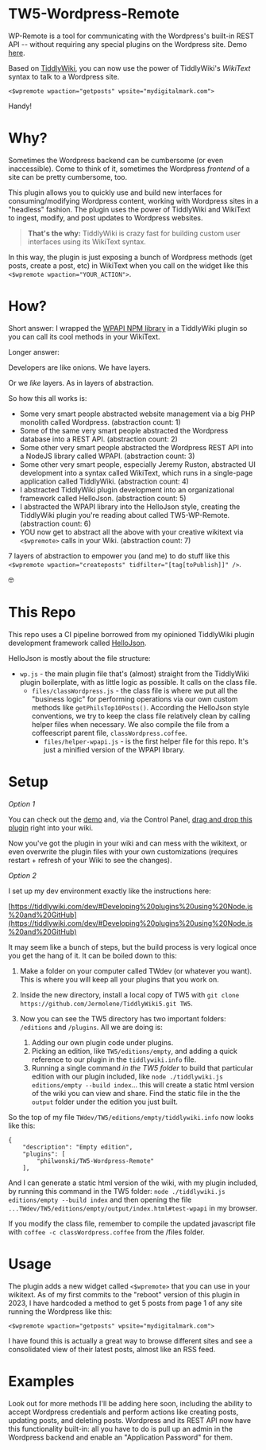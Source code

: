 # TW5-Wordpress-Remote

WP-Remote is a tool for communicating with the Wordpress's built-in REST API -- without requiring any special plugins on the Wordpress site. Demo [here](https://philwonski.github.io/TW5-Wordpress-Remote/#test-wpapi).

Based on [TiddlyWiki](https://tiddlywiki.com), you can now use the power of TiddlyWiki's *WikiText* syntax to talk to a Wordpress site. 

```
<$wpremote wpaction="getposts" wpsite="mydigitalmark.com">
```

Handy! 

# Why?

Sometimes the Wordpress backend can be cumbersome (or even inaccessible). Come to think of it, sometimes the Wordpress *frontend* of a site can be pretty cumbersome, too. 

This plugin allows you to quickly use and build new interfaces for consuming/modifying Wordpress content, working with Wordpress sites in a "headless" fashion. The plugin uses the power of TiddlyWiki and WikiText to ingest, modify, and post updates to Wordpress websites. 

> **That's the why:** TiddlyWiki is crazy fast for building custom user interfaces using its WikiText syntax.

In this way, the plugin is just exposing a bunch of Wordpress methods (get posts, create a post, etc) in WikiText when you call on the widget like this `<$wpremote wpaction="YOUR_ACTION">`. 

# How?

Short answer: I wrapped the [WPAPI NPM library](https://www.npmjs.com/package/wpapi) in a TiddlyWiki plugin so you can call its cool methods in your WikiText. 

Longer answer:

Developers are like onions. We have layers.

Or we *like* layers. As in layers of abstraction.

So how this all works is:

- Some very smart people abstracted website management via a big PHP monolith called Wordpress. (abstraction count: 1)
- Some of the same very smart people abstracted the Wordpress database into a REST API. (abstraction count: 2)
- Some other very smart people abstracted the Wordpress REST API into a NodeJS library called WPAPI. (abstraction count: 3)
- Some other very smart people, especially Jeremy Ruston, abstracted UI development into a syntax called WikiText, which runs in a single-page application called TiddlyWiki. (abstraction count: 4)
- I abstracted TiddlyWiki plugin development into an organizational framework called HelloJson. (abstraction count: 5)
- I abstracted the WPAPI library into the HelloJson style, creating the TiddlyWiki plugin you're reading about called TW5-WP-Remote. (abstraction count: 6)
- YOU now get to abstract all the above with your creative wikitext via `<$wpremote>` calls in your Wiki. (abstraction count: 7)

7 layers of abstraction to empower you (and me) to do stuff like this `<$wpremote wpaction="createposts" tidfilter="[tag[toPublish]]" />`.

🤓

# This Repo

This repo uses a CI pipeline borrowed from my opinioned TiddlyWiki plugin development framework called [HelloJson](https://github.com/philwonski/twplugins-hello-json).

HelloJson is mostly about the file structure:

- `wp.js` - the main plugin file that's (almost) straight from the TiddlyWiki plugin boilerplate, with as little logic as possible. It calls on the class file.
  - `files/classWordpress.js` - the class file is where we put all the "business logic" for performing operations via our own custom methods like `getPhilsTop10Posts()`. According the HelloJson style conventions, we try to keep the class file relatively clean by calling helper files when necessary. We also compile the file from a coffeescript parent file, `classWordpress.coffee`.
    - `files/helper-wpapi.js` - is the first helper file for this repo. It's just a minified version of the WPAPI library.

# Setup

*Option 1*

You can check out the [demo](https://philwonski.github.io/TW5-Wordpress-Remote/#test-wpapi) and, via the Control Panel, [drag and drop this plugin](https://tiddlywiki.com/#Manually%20installing%20a%20plugin) right into your wiki. 

Now you've got the plugin in your wiki and can mess with the wikitext, or even overwrite the plugin files with your own customizations (requires restart + refresh of your Wiki to see the changes).

*Option 2*

I set up my dev environment exactly like the instructions here: 

[https://tiddlywiki.com/dev/#Developing%20plugins%20using%20Node.js%20and%20GitHub](https://tiddlywiki.com/dev/#Developing%20plugins%20using%20Node.js%20and%20GitHub)

It may seem like a bunch of steps, but the build process is very logical once you get the hang of it. It can be boiled down to this:

1. Make a folder on your computer called TWdev (or whatever you want). This is where you will keep all your plugins that you work on.

2. Inside the new directory, install a local copy of TW5 with `git clone https://github.com/Jermolene/TiddlyWiki5.git TW5`.

3. Now you can see the TW5 directory has two important folders: `/editions` and `/plugins`. All we are doing is:
    1. Adding our own plugin code under plugins.
    2. Picking an edition, like `TW5/editions/empty`, and adding a quick reference to our plugin in the `tiddlywiki.info` file.
    3. Running a single command *in the TW5 folder* to build that particular edition with our plugin included, like `node ./tiddlywiki.js editions/empty --build index`... this will create a static html version of the wiki you can view and share. Find the static file in the the `output` folder under the edition you just built.

So the top of my file `TWdev/TW5/editions/empty/tiddlywiki.info` now looks like this:

```
{
	"description": "Empty edition",
	"plugins": [
		"philwonski/TW5-Wordpress-Remote"
	],

```

And I can generate a static html version of the wiki, with my plugin included, by running this command in the TW5 folder: `node ./tiddlywiki.js editions/empty --build index` and then opening the file `...TWdev/TW5/editions/empty/output/index.html#test-wpapi` in my browser.

If you modify the class file, remember to compile the updated javascript file with `coffee -c classWordpress.coffee` from the /files folder.

# Usage

The plugin adds a new widget called `<$wpremote>` that you can use in your wikitext. As of my first commits to the "reboot" version of this plugin in 2023, I have hardcoded a method to get 5 posts from page 1 of any site running the Wordpress like this:

```
<$wpremote wpaction="getposts" wpsite="mydigitalmark.com">
```

I have found this is actually a great way to browse different sites and see a consolidated view of their latest posts, almost like an RSS feed. 

# Examples

Look out for more methods I'll be adding here soon, including the ability to accept Wordpress credentials and perform actions like creating posts, updating posts, and deleting posts. Wordpress and its REST API now have this functionality built-in: all you have to do is pull up an admin in the Wordpress backend and enable an "Application Password" for them. 


